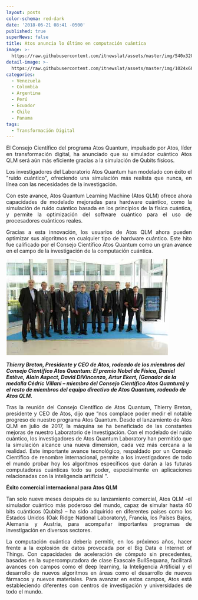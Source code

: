 ```yaml
---
layout: posts
color-schema: red-dark
date: '2018-06-21 08:41 -0500'
published: true
superNews: false
title: Atos anuncia lo último en computación cuántica
image: >-
  https://raw.githubusercontent.com/itnewslat/assets/master/img/540x320/Computacion-cuantica-p.jpg
detail-image: >-
  https://raw.githubusercontent.com/itnewslat/assets/master/img/1024x680/Computacion-cuantica-g.jpg
categories:
  - Venezuela
  - Colombia
  - Argentina
  - Perú
  - Ecuador
  - Chile
  - Panama
tags:
  - Transformación Digital
---
```

<p style="text-align: justify;">El Consejo Científico del programa Atos Quantum, impulsado por Atos, líder en transformación digital, ha anunciado que su simulador cuántico Atos QLM será aún más eficiente gracias a la simulación de Qubits físicos.</p>

<p style="text-align: justify;">Los investigadores del Laboratorio Atos Quantum han modelado con éxito el "ruido cuántico", ofreciendo una simulación más realista que nunca, en línea con las necesidades de la investigación.</p>

<p style="text-align: justify;">Con este avance, Atos Quantum Learning Machine (Atos QLM) ofrece ahora capacidades de modelado mejoradas para hardware cuántico, como la simulación de ruido cuántico basada en los principios de la física cuántica, y permite la optimización del software cuántico para el uso de procesadores cuánticos reales.</p>

<p style="text-align: justify;">Gracias a esta innovación, los usuarios de Atos QLM ahora pueden optimizar sus algoritmos en cualquier tipo de hardware cuántico. Este hito fue calificado por el Consejo Científico Atos Quantum como un gran avance en el campo de la investigación de la computación cuántica.</p>
 
 ![](https://raw.githubusercontent.com/itnewslat/assets/master/img/300x300/Atos-Cuantica-i.jpg)

**_Thierry Breton, Presidente y CEO de Atos, rodeado de los miembros del Consejo Científico Atos Quantum: El premio Nobel de Física, Daniel Estève, Alain Aspect, David DiVincenzo, Artur Ekert, (Ganador de la medalla Cédric Villani – miembro del Consejo Científico Atos Quantum) y el resto de miembros del equipo directivo de Atos Quantum, rodeado de Atos QLM._**
 
<p style="text-align: justify;">Tras la reunión del Consejo Científico de Atos Quantum, Thierry Breton, presidente y CEO de Atos, dijo que “nos complace poder medir el notable progreso de nuestro programa Atos Quantum. Desde el lanzamiento de Atos QLM en julio de 2017, la máquina se ha beneficiado de las constantes mejoras de nuestro Laboratorio de Investigación. Con el modelado del ruido cuántico, los investigadores de Atos Quantum Laboratory han permitido que la simulación alcance una nueva dimensión, cada vez más cercana a la realidad. Este importante avance tecnológico, respaldado por un Consejo Científico de renombre internacional, permite a los investigadores de todo el mundo probar hoy los algoritmos específicos que darán a las futuras computadoras cuánticas todo su poder, especialmente en aplicaciones relacionadas con la inteligencia artificial ".</p>

**Éxito comercial internacional para Atos QLM**

<p style="text-align: justify;">Tan solo nueve meses después de su lanzamiento comercial, Atos QLM -el simulador cuántico más poderoso del mundo, capaz de simular hasta 40 bits cuánticos (Qubits) – ha sido adquirido en diferentes países como los Estados Unidos (Oak Ridge National Laboratory), Francia, los Países Bajos, Alemania y Austria, para acompañar importantes programas de investigación en diversos sectores.</p>

<p style="text-align: justify;">La computación cuántica debería permitir, en los próximos años, hacer frente a la explosión de datos provocada por el Big Data e Internet of Things. Con capacidades de aceleración de cómputo sin precedentes, basadas en la supercomputadora de clase Exascale BullSequana, facilitará avances con campos como el deep learning, la Inteligencia Artificial y el desarrollo de nuevos algoritmos en áreas como el desarrollo de nuevos fármacos  y nuevos materiales. Para avanzar en estos campos, Atos está estableciendo diferentes con centros de investigación y universidades de todo el mundo.</p>